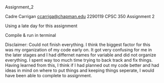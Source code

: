 Assignment_2

Cadre Carrigan
ccarriga@chapman.edu
2290119
CPSC 350
Assignment 2

Using a late day for this assignment

Compile & run in terminal

Disclaimer: Could not finish everything. I think the biggest factor for this was my organization of my code early on. It got very confusing for me in the later stages and I had differnet names for variable and did not organize everything. I spent way too much time trying to back track and fix things. Having learned from this, I think if I had planned out my code better and had ideas in mind on where to put things and keeping things seperate, I would have been able to complete to assignment.
